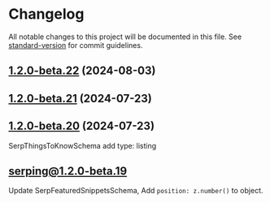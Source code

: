# Changelog

All notable changes to this project will be documented in this file. See [standard-version](https://github.com/conventional-changelog/standard-version) for commit guidelines.

## [1.2.0-beta.22](https://github.com/serping/serping/compare/v1.2.0-beta.21...v1.2.0-beta.22) (2024-08-03)

## [1.2.0-beta.21](https://github.com/serping/serping/compare/v1.2.0-beta.20...v1.2.0-beta.21) (2024-07-23)

## [1.2.0-beta.20](https://github.com/serping/serping/compare/v1.2.0-beta.19...v1.2.0-beta.20) (2024-07-23)

SerpThingsToKnowSchema add type: listing

## serping@1.2.0-beta.19

Update SerpFeaturedSnippetsSchema, Add `position: z.number()` to object.
